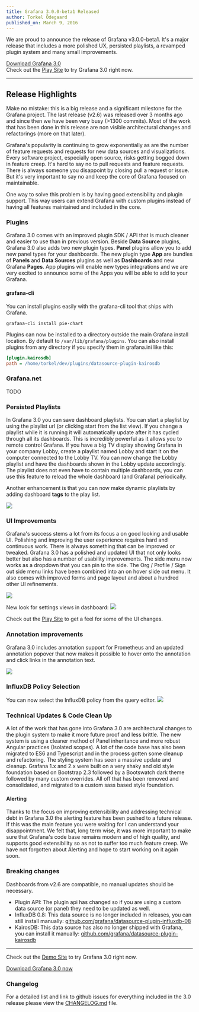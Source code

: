 ```yaml
---
title: Grafana 3.0.0-beta1 Released
author: Torkel Ödegaard
published_on: March 9, 2016
---
```


We are proud to announce the release of Grafana v3.0.0-beta1. It's a major release that includes a more polished UX,
persisted playlists, a revamped plugin system and many small improvements.

<div class="text-center">
  <a class="button secondary radius" href="/download">Download Grafana 3.0</a>

  <br>
  <span>
    Check out the <a href="http://play.grafana.org" target="_blank">Play Site</a> to try Grafana 3.0 right now.
  </span>
</div>

<hr>

## Release Highlights
Make no mistake: this is a big release and a significant milestone for the Grafana project. The last release (v2.6) was
released over 3 months ago and since then we have been very busy (>1300 commits). Most of the work that has been done
in this release are non visible architectural changes and refactorings (more on that later).

Grafana's popularity is continuing to grow exponentially as are the number of feature requests and requests for new
data sources and visualizations. Every software project, especially open source, risks getting bogged down in feature creep.
It's hard to say no to pull requests and feature requests. There is always someone you disappoint by closing pull a request or issue.
But it's very important to say no and keep the core of Grafana focused on maintainable.

One way to solve this problem is by having good extensibility and plugin support. This way users can extend Grafana with custom plugins instead
of having all features maintained and included in the core.

### Plugins
Grafana 3.0 comes with an improved plugin SDK / API that is much cleaner and easier to use than in previous version. Beside **Data Source**
plugins, Grafana 3.0 also adds two new plugin types. **Panel** plugins allow you to add new panel types for your
dashboards. The new plugin type **App** are bundles of **Panels** and **Data Sources** plugins as well as **Dashboards** and new Grafana **Pages**.
App plugins will enable new types integrations and we are very excited to announce some of the Apps you will be able to add to your Grafana.

#### grafana-cli
You can install plugins easily with the grafana-cli tool that ships with Grafana.

```
grafana-cli install pie-chart
```

Plugins can now be installed to a directory outside the main Grafana install location. By default to `/var/lib/grafana/plugins`. You
can also install plugins from any directory if you specify them in grafana.ini like this:

```ini
[plugin.kairosdb]
path = /home/torkel/dev/plugins/datasource-plugin-kairosdb
```

### Grafana.net
TODO

### Persisted Playlists
In Grafana 3.0 you can save dashboard playlists. You can start a playlist by using the playlist url (or clicking start from the list view).
If you change a playlist while it is running it will automatically update after it has cycled through all its dashboards.
This is incredibly powerful as it allows you to remote control Grafana. If you have a big TV display showing Grafana in
your company Lobby, create a playlist named Lobby and start it on the computer connected to the Lobby TV. You can now
change the Lobby playlist and have the dashboards shown in the Lobby update accordingly. The playlist does not even
have to contain multiple dashboards, you can use this feature to reload the whole dashboard (and Grafana) periodically.

Another enhancement is that you can now make dynamic playlists by adding dashboard **tags** to the play list.

<img src="/assets/img/v3/playlists.png">

### UI Improvements
Grafana's success stems a lot from its focus a on good looking and usable UI. Polishing and improving the user
experience requires hard and continuous work. There is always something
that can be improved or tweaked. Grafana 3.0 has a polished and updated UI that not only looks better
but also has a number of usability improvements. The side menu now works as
a dropdown that you can pin to the side. The Org / Profile / Sign out side menu links have been combined into
an on hover slide out menu. It also comes with improved forms and page layout and about a hundred other UI refinements.

<img src="/assets/img/v3/menu.gif">

New look for settings views in dashboard:
<img src="/assets/img/v3/dashboard_settings.png">

Check out the <a href="http://play.grafana.org" target="_blank">Play Site</a> to get a feel for some of the UI changes.

### Annotation improvements
Grafana 3.0 includes annotation support for Prometheus and an updated annotation popover that now makes
it possible to hover onto the annotation and click links in the annotation text.

<img src="/assets/img/v3/annotation_links.gif">

### InfluxDB Policy Selection
You can now select the InfluxDB policy from the query editor.
<img src="/assets/img/v3/influxdb_policy.png">

### Technical Updates & Code Clean Up
A lot of the work that has gone into Grafana 3.0 are architectural changes to the plugin system to make it more future proof and less brittle.
The new system is using a cleaner method of Panel inheritance and more robust Angular practices (Isolated scopes). A lot of the code base
has also been migrated to ES6 and Typescript and in the process gotten some cleanup and refactoring. The styling system has seen a
massive update and cleanup. Grafana 1.x and 2.x were built on a very shaky and old style foundation based on Bootstrap 2.3 followed by a Bootswatch dark
theme followed by many custom overrides. All off that has been removed and consolidated, and migrated to a custom sass based style foundation.

#### Alerting
Thanks to the focus on improving extensibility and addressing technical debt in Grafana 3.0 the alerting feature has been pushed to a future release.
If this was the main feature you were waiting for I can understand your disappointment. We felt that, long term wise, it was more
important to make sure that Grafana's code base remains modern and of high quality, and supports good extensibility so as not to suffer
too much feature creep. We have not forgotten about Alerting and hope to start working on it again soon.

### Breaking changes

Dashboards from v2.6 are compatible, no manual updates should be necessary.

* Plugin API: The plugin api has changed so if you are using a custom data source (or panel) they need to be updated as well.
* InfluxDB 0.8: This data source is no longer included in releases, you can still install manually: [github.com/grafana/datasource-plugin-influxdb-08](https://github.com/grafana/datasource-plugin-influxdb-08)
* KairosDB: This data source has also no longer shipped with Grafana, you can install it manually: [github.com/grafana/datasource-plugin-kairosdb](https://github.com/grafana/datasource-plugin-kairosdb)

<hr>

Check out the [Demo Site](http://play.grafana.org) to try Grafana 3.0 right now.

<div class="text-center">
  <a class="button secondary radius" href="/download">Download Grafana 3.0 now</a>
</div>

### Changelog
For a detailed list and link to github issues for everything included in the 3.0 release please
view the [CHANGELOG.md](https://github.com/grafana/grafana/blob/master/CHANGELOG.md) file.

